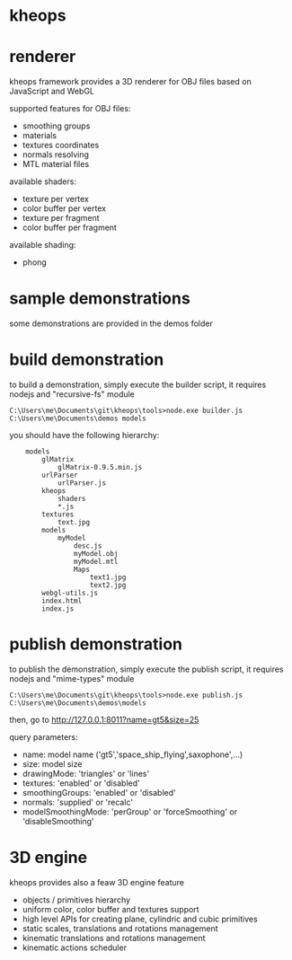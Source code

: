 # kheops

# renderer

kheops framework provides a 3D renderer for OBJ files based on JavaScript and WebGL

supported features for OBJ files:
- smoothing groups
- materials
- textures coordinates
- normals resolving
- MTL material files

available shaders:
- texture per vertex
- color buffer per vertex
- texture per fragment
- color buffer per fragment

available shading:
- phong

# sample demonstrations

some demonstrations are provided in the demos folder

# build demonstration

to build a demonstration, simply execute the builder script, it requires nodejs and "recursive-fs" module

```
C:\Users\me\Documents\git\kheops\tools>node.exe builder.js C:\Users\me\Documents\demos models
```

you should have the following hierarchy:

```
	models
		glMatrix
			glMatrix-0.9.5.min.js
		urlParser
			urlParser.js
		kheops
			shaders
			*.js
		textures
			text.jpg
		models
			myModel
				desc.js
				myModel.obj
				myModel.mtl
				Maps
					text1.jpg
					text2.jpg
		webgl-utils.js
		index.html
		index.js
```

# publish demonstration

to publish the demonstration, simply execute the publish script, it requires nodejs and "mime-types" module

```
C:\Users\me\Documents\git\kheops\tools>node.exe publish.js C:\Users\me\Documents\demos\models
```

then, go to http://127.0.0.1:8011?name=gt5&size=25

query parameters:
- name: model name ('gt5','space_ship_flying',saxophone',...)
- size: model size
- drawingMode: 'triangles' or 'lines' 
- textures: 'enabled' or 'disabled'
- smoothingGroups: 'enabled' or 'disabled'
- normals: 'supplied' or 'recalc'
- modelSmoothingMode: 'perGroup' or 'forceSmoothing' or 'disableSmoothing'

# 3D engine

kheops provides also a feaw 3D engine feature

- objects / primitives hierarchy
- uniform color, color buffer and textures support
- high level APIs for creating plane, cylindric and cubic primitives
- static scales, translations and rotations management
- kinematic translations and rotations management
- kinematic actions scheduler
